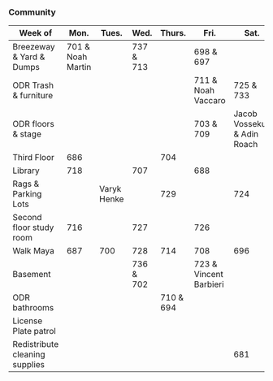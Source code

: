 ### Community
| Week of |**Mon.**|**Tues.**|**Wed.**|**Thurs.**|**Fri.**|**Sat.**|**Sun.**|
|-|-|-|-|-|-|-|-|
|Breezeway & Yard & Dumps|701 & Noah Martin||737 & 713||698 & 697|||
|ODR Trash & furniture|||||711 & Noah Vaccaro|725 & 733||
|ODR floors & stage|||||703 & 709|Jacob Vossekuil & Adin Roach||
|Third Floor|686|||704||||
|Library|718||707||688|||
|Rags & Parking Lots||Varyk Henke||729||724||
|Second floor study room|716||727||726|||
|Walk Maya|687|700|728|714|708|696|732|
|Basement|||736 & 702||723 & Vincent Barbieri|||
|ODR bathrooms||||710 & 694||||
|License Plate patrol|||||||731|
|Redistribute cleaning supplies||||||681||
